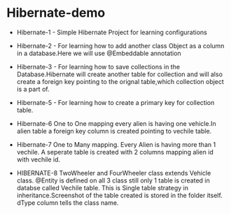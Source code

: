 # Hibernate-demo

* Hibernate-1 - Simple Hibernate Project for learning configurations

* Hibernate-2 - For learning how to add another class Object as a column in a database.Here we will use @Embeddable annotation

* Hibernate-3 - For learning how to save collections in the Database.Hibernate will create another table for collection and will also create a foreign key pointing to the orignal table,which collection object is a part of.

* Hibernate-5 - For learning how to create a primary key for collection table. 

* Hibernate-6 One to One mapping every alien is having one vehicle.In alien table a foreign key column is created pointing to vechile table.

* Hibernate-7 One to Many mapping. Every Alien is having more than 1 vechile. A seperate table is created with 2 columns mapping alien id with vechile id.

* HIBERNATE-8 TwoWheeler and FourWheeler class extends Vehicle class. @Entity is defined on all 3 class still only 1 table is created in databse called Vechile table. This is Single table strategy in inheritance.Screenshot of the table created is stored in the folder itself.
dType column tells the class name.

